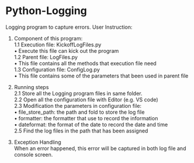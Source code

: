 # Python-Logging
Logging program to capture errors.
User Instruction:
1.	Component of this program:  
  1.1	Execution file: KickoffLogFiles.py  
      •	Execute this file can kick out the program  
  1.2	Parent file: LogFiles.py  
      •	This file contains all the methods that execution file need  
  1.3	Configuration file: ConfigLog.py  
      •	This file contains some of the parameters that been used in parent file  

2.	Running steps  
  2.1	Store all the Logging program files in same folder.  
  2.2	Open all the configuration file with Editor (e.g. VS code)  
  2.3	Modification the parameters in configuration file:  
      •	file_store_path: the path and fold to store the log file  
      •	formatter: the formatter that use to record the information  
      •	dateformat: the format of the date to record the date and time  
  2.5	Find the log files in the path that has been assigned  
 
3.	Exception Handling  
When an error happened, this error will be captured in both log file and console screen.   
